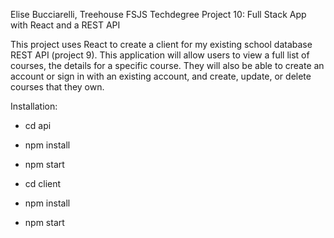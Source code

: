 Elise Bucciarelli, Treehouse FSJS Techdegree Project 10: Full Stack App with React and a REST API

This project uses React to create a client for my existing school database REST API (project 9). This application will allow users to view a full list of courses, the details for a specific course. They will also be able to create an account or sign in with an existing account, and create, update, or delete courses that they own.

Installation:
- cd api
- npm install 
- npm start

- cd client
- npm install 
- npm start
